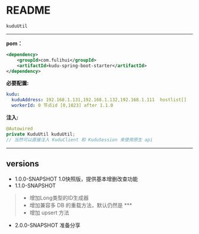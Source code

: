 ﻿# README

`kuduUtil`

---
**pom：**
```xml
<dependency>
    <groupId>com.fulihui</groupId>
    <artifactId>kudu-spring-boot-starter</artifactId>
</dependency>
```
**必要配置:**
```yml
kudu:
  kuduAddress: 192.168.1.131,192.168.1.132,192.168.1.111  hostlist[]
  workerId: 0 节点id [0,1023] after 1.1.0
```
**注入:**
```java
@Autowired
private KuduUtil kuduUtil;
// 当然可以直接注入 KuduClient 和 KuduSession 来使用原生 api
```

---
versions
-
- 1.0.0-SNAPSHOT 1.0快照版，提供基本增删改查功能
- 1.1.0-SNAPSHOT 
> + 增加Long类型的ID生成器
> + 增加兼容多 DB 的重载方法，默认仍然是 ***
> + 增加 upsert 方法

- 2.0.0-SNAPSHOT 准备分享